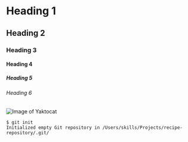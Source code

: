 # Heading 1
## Heading 2
### Heading 3
#### Heading 4
##### Heading 5
###### Heading 6

![Image of Yaktocat](https://octodex.github.com/images/Fintechtocat.png)

```
$ git init
Initialized empty Git repository in /Users/skills/Projects/recipe-repository/.git/
```
